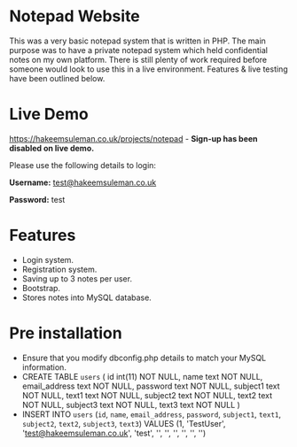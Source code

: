 # Notepad Website

This was a very basic notepad system that is written in PHP. The main purpose was to have a private notepad system which held confidential notes on my own platform. There is still plenty of work required before someone would look to use this in a live environment. Features & live testing have been outlined below.
# Live Demo

https://hakeemsuleman.co.uk/projects/notepad - **Sign-up has been disabled on live demo.**

Please use the following details to login:

**Username:** test@hakeemsuleman.co.uk

**Password:** test

# Features

- Login system.
- Registration system.
- Saving up to 3 notes per user.
- Bootstrap.
- Stores notes into MySQL database.

# Pre installation

- Ensure that you modify dbconfig.php details to match your MySQL information.
- CREATE TABLE `users` (
  id int(11) NOT NULL,
  name text NOT NULL,
  email_address text NOT NULL,
  password text NOT NULL,
  subject1 text NOT NULL,
  text1 text NOT NULL,
  subject2 text NOT NULL,
  text2 text NOT NULL,
  subject3 text NOT NULL,
  text3 text NOT NULL
  )
- INSERT INTO `users` (`id`, `name`, `email_address`, `password`, `subject1`, `text1`, `subject2`, `text2`, `subject3`, `text3`) VALUES
  (1, 'TestUser', 'test@hakeemsuleman.co.uk', 'test', '', '', '', '', '', '')
